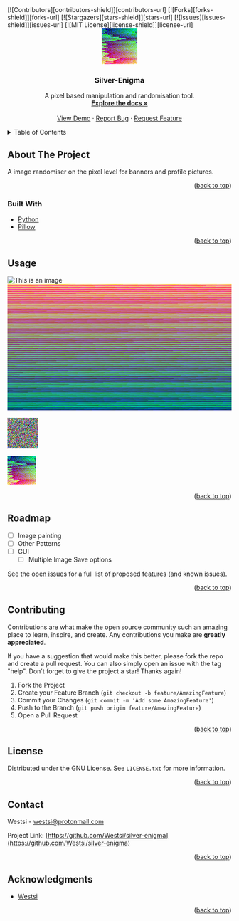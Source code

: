 <div id="top"></div>
[![Contributors][contributors-shield]][contributors-url]
[![Forks][forks-shield]][forks-url]
[![Stargazers][stars-shield]][stars-url]
[![Issues][issues-shield]][issues-url]
[![MIT License][license-shield]][license-url]



<!-- PROJECT LOGO -->
<br />
<div align="center">
  <a href="https://github.com/Westsi/silver-enigma">
    <img src="demo/dayum.png" alt="Logo" width="80" height="80">
  </a>

<h3 align="center">Silver-Enigma</h3>

  <p align="center">
    A pixel based manipulation and randomisation tool.
    <br />
    <a href="https://github.com/Westsi/silver-enigma"><strong>Explore the docs »</strong></a>
    <br />
    <br />
    <a href="https://github.com/Westsi/silver-enigma">View Demo</a>
    ·
    <a href="https://github.com/Westsi/silver-enigma/issues">Report Bug</a>
    ·
    <a href="https://github.com/Westsi/silver-enigma/issues">Request Feature</a>
  </p>
</div>



<!-- TABLE OF CONTENTS -->
<details>
  <summary>Table of Contents</summary>
  <ol>
    <li>
      <a href="#about-the-project">About The Project</a>
      <ul>
        <li><a href="#built-with">Built With</a></li>
      </ul>
    </li>
    <li>
      <a href="#getting-started">Getting Started</a>
      <ul>
        <li><a href="#prerequisites">Prerequisites</a></li>
        <li><a href="#installation">Installation</a></li>
      </ul>
    </li>
    <li><a href="#usage">Usage</a></li>
    <li><a href="#roadmap">Roadmap</a></li>
    <li><a href="#contributing">Contributing</a></li>
    <li><a href="#license">License</a></li>
    <li><a href="#contact">Contact</a></li>
    <li><a href="#acknowledgments">Acknowledgments</a></li>
  </ol>
</details>



<!-- ABOUT THE PROJECT -->
## About The Project
A image randomiser on the pixel level for banners and profile pictures. 


<p align="right">(<a href="#top">back to top</a>)</p>



### Built With

* [Python](https://python.org/)
* [Pillow](https://pillow.readthedocs.io/en/stable/)

<p align="right">(<a href="#top">back to top</a>)</p>



<!-- GETTING STARTED -->
<!--## Getting Started

This is an example of how you may give instructions on setting up your project locally.
To get a local copy up and running follow these simple example steps.

### Prerequisites

This is an example of how to list things you need to use the software and how to install them.
* npm
  ```sh
  npm install npm@latest -g
  ```

### Installation

1. Get a free API Key at [https://example.com](https://example.com)
2. Clone the repo
   ```sh
   git clone https://github.com/Westsi/thynkr.git
   ```
3. Install NPM packages
   ```sh
   npm install
   ```
4. Enter your API in `config.js`
   ```js
   const API_KEY = 'ENTER YOUR API';
   ```

<p align="right">(<a href="#top">back to top</a>)</p>

-->



<!-- USAGE EXAMPLES -->
## Usage

![This is an image](demo/a.png)
![This is an image](demo/cool.png)
 
![This is an image](demo/helpme.png)
 
![This is an image](demo/dayum.png)



<p align="right">(<a href="#top">back to top</a>)</p>



<!-- ROADMAP -->
## Roadmap

- [ ] Image painting
- [ ] Other Patterns
- [ ] GUI
    - [ ] Multiple Image Save options

See the [open issues](https://github.com/Westsi/silver-enigma/issues) for a full list of proposed features (and known issues).

<p align="right">(<a href="#top">back to top</a>)</p>



<!-- CONTRIBUTING -->
## Contributing

Contributions are what make the open source community such an amazing place to learn, inspire, and create. Any contributions you make are **greatly appreciated**.

If you have a suggestion that would make this better, please fork the repo and create a pull request. You can also simply open an issue with the tag "help".
Don't forget to give the project a star! Thanks again!

1. Fork the Project
2. Create your Feature Branch (`git checkout -b feature/AmazingFeature`)
3. Commit your Changes (`git commit -m 'Add some AmazingFeature'`)
4. Push to the Branch (`git push origin feature/AmazingFeature`)
5. Open a Pull Request

<p align="right">(<a href="#top">back to top</a>)</p>



<!-- LICENSE -->
## License

Distributed under the GNU License. See `LICENSE.txt` for more information.

<p align="right">(<a href="#top">back to top</a>)</p>



<!-- CONTACT -->
## Contact

Westsi - westsi@protonmail.com

Project Link: [https://github.com/Westsi/silver-enigma](https://github.com/Westsi/silver-enigma)

<p align="right">(<a href="#top">back to top</a>)</p>



<!-- ACKNOWLEDGMENTS -->
## Acknowledgments

* [Westsi](https://github.com/Westsi)
<p align="right">(<a href="#top">back to top</a>)</p>

[contributors-shield]: https://img.shields.io/github/contributors/Westsi/silver-enigma.svg?style=for-the-badge
[contributors-url]: https://github.com/Westsi/silver-enigma/graphs/contributors
[forks-shield]: https://img.shields.io/github/forks/Westsi/silver-enigma.svg?style=for-the-badge
[forks-url]: https://github.com/Westsi/silver-enigma/network/members
[stars-shield]: https://img.shields.io/github/stars/Westsi/silver-enigma.svg?style=for-the-badge
[stars-url]: https://github.com/Westsi/silver-enigma/stargazers
[issues-shield]: https://img.shields.io/github/issues/Westsi/silver-enigma.svg?style=for-the-badge
[issues-url]: https://github.com/Westsi/silver-enigma/issues
[license-shield]: https://img.shields.io/github/license/Westsi/silver-enigma.svg?style=for-the-badge
[license-url]: https://github.com/Westsi/silver-enigma/blob/master/LICENSE.txt
[product-screenshot]: demo/cool.png


